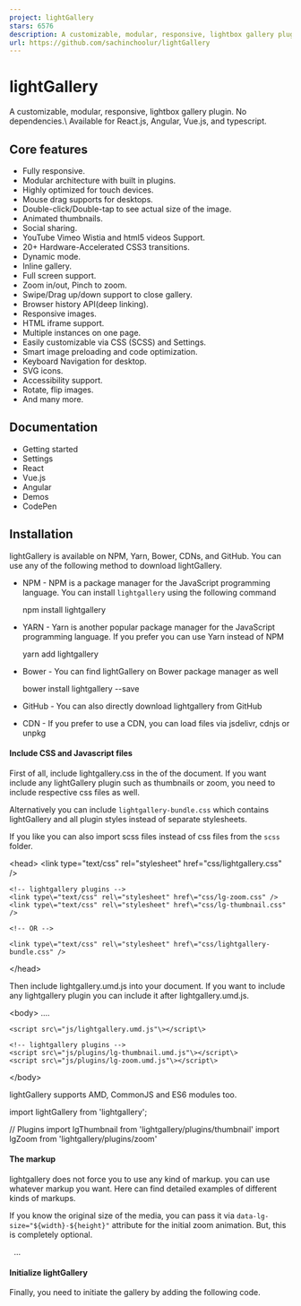 ```yaml
---
project: lightGallery
stars: 6576
description: A customizable, modular, responsive, lightbox gallery plugin. 
url: https://github.com/sachinchoolur/lightGallery
---
```


lightGallery
============

A customizable, modular, responsive, lightbox gallery plugin. No dependencies.\\ Available for React.js, Angular, Vue.js, and typescript.

Core features
-------------

-   Fully responsive.
-   Modular architecture with built in plugins.
-   Highly optimized for touch devices.
-   Mouse drag supports for desktops.
-   Double-click/Double-tap to see actual size of the image.
-   Animated thumbnails.
-   Social sharing.
-   YouTube Vimeo Wistia and html5 videos Support.
-   20+ Hardware-Accelerated CSS3 transitions.
-   Dynamic mode.
-   Inline gallery.
-   Full screen support.
-   Zoom in/out, Pinch to zoom.
-   Swipe/Drag up/down support to close gallery.
-   Browser history API(deep linking).
-   Responsive images.
-   HTML iframe support.
-   Multiple instances on one page.
-   Easily customizable via CSS (SCSS) and Settings.
-   Smart image preloading and code optimization.
-   Keyboard Navigation for desktop.
-   SVG icons.
-   Accessibility support.
-   Rotate, flip images.
-   And many more.

Documentation
-------------

-   Getting started
-   Settings
-   React
-   Vue.js
-   Angular
-   Demos
-   CodePen

Installation
------------

lightGallery is available on NPM, Yarn, Bower, CDNs, and GitHub. You can use any of the following method to download lightGallery.

-   NPM - NPM is a package manager for the JavaScript programming language. You can install `lightgallery` using the following command
    
    npm install lightgallery
    
-   YARN - Yarn is another popular package manager for the JavaScript programming language. If you prefer you can use Yarn instead of NPM
    
    yarn add lightgallery
    
-   Bower - You can find lightGallery on Bower package manager as well
    
    bower install lightgallery --save
    
-   GitHub - You can also directly download lightgallery from GitHub
    
-   CDN - If you prefer to use a CDN, you can load files via jsdelivr, cdnjs or unpkg
    

#### Include CSS and Javascript files

First of all, include lightgallery.css in the <head> of the document. If you want include any lightGallery plugin such as thumbnails or zoom, you need to include respective css files as well.

Alternatively you can include `lightgallery-bundle.css` which contains lightGallery and all plugin styles instead of separate stylesheets.

If you like you can also import scss files instead of css files from the `scss` folder.

<head\>
    <link type\="text/css" rel\="stylesheet" href\="css/lightgallery.css" />

    <!-- lightgallery plugins -->
    <link type\="text/css" rel\="stylesheet" href\="css/lg-zoom.css" />
    <link type\="text/css" rel\="stylesheet" href\="css/lg-thumbnail.css" />

    <!-- OR -->

    <link type\="text/css" rel\="stylesheet" href\="css/lightgallery-bundle.css" />
</head\>

Then include lightgallery.umd.js into your document. If you want to include any lightgallery plugin you can include it after lightgallery.umd.js.

<body\>
    ....

    <script src\="js/lightgallery.umd.js"\></script\>

    <!-- lightgallery plugins -->
    <script src\="js/plugins/lg-thumbnail.umd.js"\></script\>
    <script src\="js/plugins/lg-zoom.umd.js"\></script\>
</body\>

lightGallery supports AMD, CommonJS and ES6 modules too.

import lightGallery from 'lightgallery';

// Plugins
import lgThumbnail from 'lightgallery/plugins/thumbnail'
import lgZoom from 'lightgallery/plugins/zoom'

#### The markup

lightgallery does not force you to use any kind of markup. you can use whatever markup you want. Here can find detailed examples of different kinds of markups.

If you know the original size of the media, you can pass it via `data-lg-size="${width}-${height}"` attribute for the initial zoom animation. But, this is completely optional.

<div id\="lightgallery"\>
    <a href\="img/img1.jpg" data-lg-size\="1600-2400"\>
        <img alt\=".." src\="img/thumb1.jpg" />
    </a\>
    <a href\="img/img2.jpg" data-lg-size\="1024-800"\>
        <img alt\=".." src\="img/thumb2.jpg" />
    </a\>
    ...
</div\>

#### Initialize lightGallery

Finally, you need to initiate the gallery by adding the following code.

<script type\="text/javascript"\>
    lightGallery(document.getElementById('lightgallery'), {
        plugins: \[lgZoom, lgThumbnail\],
        speed: 500,
        licenseKey: 'your\_license\_key'
        ... other settings
    });
</script\>

CodePen Demos

#### License Key

You'll receive a license key via email one you purchase a license More info

#### Plugins

As shown above, you need to pass the plugins via settings if you want to use any lightGallery plugins.

If you are including lightGallery files via script tag, please use the same plugins names as follows.

`lgZoom`, `lgAutoplay`, `lgComment`, `lgFullscreen` , `lgHash`, `lgPager`, `lgRotate`, `lgShare`, `lgThumbnail`, `lgVideo`, `lgMediumZoom`

Browser support
---------------

lightGallery supports all major browsers including IE 10 and above.

License
-------

#### Commercial license

If you want to use lightGallery to develop commercial sites, themes, projects, and applications, the Commercial license is the appropriate license. With this option, your source code is kept proprietary. Read more about the commercial license

#### Open source license

If you are creating an open source application under a license compatible with the GNU GPL license v3, you may use this project under the terms of the GPLv3.

Support
-------

If you have any questions, suggestions, feedback, please reach out to contact@lightgalleryjs.com or DM me on twitter
